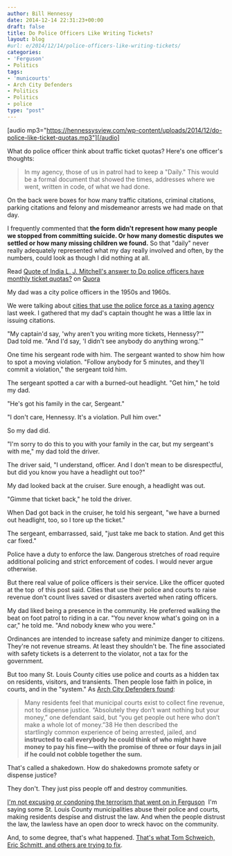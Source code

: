 ```yaml
---
author: Bill Hennessy
date: 2014-12-14 22:31:23+00:00
draft: false
title: Do Police Officers Like Writing Tickets?
layout: blog
#url: e/2014/12/14/police-officers-like-writing-tickets/
categories:
- 'Ferguson'
- Politics
tags:
- 'municourts'
- Arch City Defenders
- Politics
- Politics
- police
type: "post"
---
```


[audio mp3="https://hennessysview.com/wp-content/uploads/2014/12/do-police-like-ticket-quotas.mp3"][/audio]

What do police officer think about traffic ticket quotas? Here's one officer's thoughts:



> In my agency, those of us in patrol had to keep a "Daily." This would be a formal document that showed the times, addresses where we went, written in code, of what we had done.

On the back were boxes for how many traffic citations, criminal citations, parking citations and felony and misdemeanor arrests we had made on that day.

I frequently commented that **the form didn't represent how many people we stopped from committing suicide. Or how many domestic disputes we settled or how many missing children we found.** So that "daily" never really adequately represented what my day really involved and often, by the numbers, could look as though I did nothing at all.

Read [Quote of India L. J. Mitchell's answer to Do police officers have monthly ticket quotas?](https://www.quora.com/Do-police-officers-have-monthly-ticket-quotas/answer/India-L-J-Mitchell/quote/2234477) on [Quora](https://www.quora.com)



My dad was a city police officers in the 1950s and 1960s.

We were talking about [cities that use the police force as a taxing agency](https://hennessysview.com/2014/12/13/no-one-tells-ferguson/) last week. I gathered that my dad's captain thought he was a little lax in issuing citations.

"My captain'd say, 'why aren't you writing more tickets, Hennessy?'" Dad told me. "And I'd say, 'I didn't see anybody do anything wrong.'"

One time his sergeant rode with him. The sergeant wanted to show him how to spot a moving violation. "Follow anybody for 5 minutes, and they'll commit a violation," the sergeant told him.

The sergeant spotted a car with a burned-out headlight. "Get him," he told my dad.

"He's got his family in the car, Sergeant."

"I don't care, Hennessy. It's a violation. Pull him over."

So my dad did.

"I'm sorry to do this to you with your family in the car, but my sergeant's with me," my dad told the driver.

The driver said, "I understand, officer. And I don't mean to be disrespectful, but did you know you have a headlight out too?"

My dad looked back at the cruiser. Sure enough, a headlight was out.

"Gimme that ticket back," he told the driver.

When Dad got back in the cruiser, he told his sergeant, "we have a burned out headlight, too, so I tore up the ticket."

The sergeant, embarrassed, said, "just take me back to station. And get this car fixed."

Police have a duty to enforce the law. Dangerous stretches of road require additional policing and strict enforcement of codes. I would never argue otherwise.

But there real value of police officers is their service. Like the officer quoted at the top  of this post said. Cities that use their police and courts to raise revenue don't count lives saved or disasters averted when rating officers.

My dad liked being a presence in the community. He preferred walking the beat on foot patrol to riding in a car. "You never know what's going on in a car," he told me. "And nobody knew who you were."

Ordinances are intended to increase safety and minimize danger to citizens. They're not revenue streams. At least they shouldn't be. The fine associated with safety tickets is a deterrent to the violator, not a tax for the government.

But too many St. Louis County cities use police and courts as a hidden tax on residents, visitors, and transients. Then people lose faith in police, in courts, and in the "system." As [Arch City Defenders found](https://www.archcitydefenders.org/wp-content/uploads/2014/11/ArchCity-Defenders-Municipal-Courts-Whitepaper.pdf):



> Many residents feel that municipal courts exist to collect fine revenue, not to dispense justice. “Absolutely they don’t want nothing but your money,” one defendant said, but “you get people out here who don’t make a whole lot of money.”38 He then described the startlingly common experience of being arrested, jailed, and **instructed to call everybody he could think of who might have money to pay his fine—with the promise of three or four days in jail if he could not cobble together the sum.**



That's called a shakedown. How do shakedowns promote safety or dispense justice?

They don't. They just piss people off and destroy communities.

[I'm not excusing or condoning the terrorism that went on in Ferguson](https://hennessysview.com/2014/12/01/evidence-never-mattered/)  I'm saying some St. Louis County municipalities abuse their police and courts, making residents despise and distrust the law. And when the people distrust the law, the lawless have an open door to wreck havoc on the community.

And, to some degree, that's what happened. [That's what Tom Schweich, Eric Schmitt, and others are trying to fix](https://hennessysview.com/2014/12/09/heres-whats-happening-muni-courts-front/).
